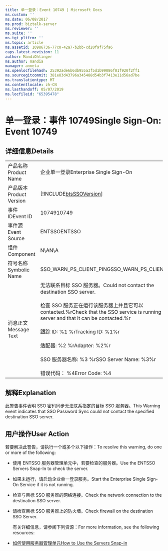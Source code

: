 ```yaml
---
title: 单一登录：Event 10749 | Microsoft Docs
ms.custom: ''
ms.date: 06/08/2017
ms.prod: biztalk-server
ms.reviewer: ''
ms.suite: ''
ms.tgt_pltfrm: ''
ms.topic: article
ms.assetid: 10986736-77c0-42a7-b2bb-cd20f9f75fa6
caps.latest.revision: 11
author: MandiOhlinger
ms.author: mandia
manager: anneta
ms.openlocfilehash: 25392ade6b6db955a3f5d1b99086f01f920f2ff1
ms.sourcegitcommit: 381e83d43796a345488d54b3f7413e11d56ad7be
ms.translationtype: MT
ms.contentlocale: zh-CN
ms.lasthandoff: 05/07/2019
ms.locfileid: "65395478"
---
```

# <a name="single-sign-on-event-10749"></a><span data-ttu-id="62f4b-102">单一登录：事件 10749</span><span class="sxs-lookup"><span data-stu-id="62f4b-102">Single Sign-On: Event 10749</span></span>
## <a name="details"></a><span data-ttu-id="62f4b-103">详细信息</span><span class="sxs-lookup"><span data-stu-id="62f4b-103">Details</span></span>  

|                 |                                                                                                                                                                                                                                                                     |
|-----------------|---------------------------------------------------------------------------------------------------------------------------------------------------------------------------------------------------------------------------------------------------------------------|
|  <span data-ttu-id="62f4b-104">产品名称</span><span class="sxs-lookup"><span data-stu-id="62f4b-104">Product Name</span></span>   |                                                                                                                      <span data-ttu-id="62f4b-105">企业单一登录</span><span class="sxs-lookup"><span data-stu-id="62f4b-105">Enterprise Single Sign-On</span></span>                                                                                                                      |
| <span data-ttu-id="62f4b-106">产品版本</span><span class="sxs-lookup"><span data-stu-id="62f4b-106">Product Version</span></span> |                                                                                                     [!INCLUDE[btsSSOVersion](../includes/btsssoversion-md.md)]                                                                                                      |
|    <span data-ttu-id="62f4b-107">事件 ID</span><span class="sxs-lookup"><span data-stu-id="62f4b-107">Event ID</span></span>     |                                                                                                                                <span data-ttu-id="62f4b-108">10749</span><span class="sxs-lookup"><span data-stu-id="62f4b-108">10749</span></span>                                                                                                                                |
|  <span data-ttu-id="62f4b-109">事件源</span><span class="sxs-lookup"><span data-stu-id="62f4b-109">Event Source</span></span>   |                                                                                                                               <span data-ttu-id="62f4b-110">ENTSSO</span><span class="sxs-lookup"><span data-stu-id="62f4b-110">ENTSSO</span></span>                                                                                                                                |
|    <span data-ttu-id="62f4b-111">组件</span><span class="sxs-lookup"><span data-stu-id="62f4b-111">Component</span></span>    |                                                                                                                                 <span data-ttu-id="62f4b-112">N\A</span><span class="sxs-lookup"><span data-stu-id="62f4b-112">N\A</span></span>                                                                                                                                 |
|  <span data-ttu-id="62f4b-113">符号名称</span><span class="sxs-lookup"><span data-stu-id="62f4b-113">Symbolic Name</span></span>  |                                                                                                                       <span data-ttu-id="62f4b-114">SSO_WARN_PS_CLIENT_PING</span><span class="sxs-lookup"><span data-stu-id="62f4b-114">SSO_WARN_PS_CLIENT_PING</span></span>                                                                                                                       |
|  <span data-ttu-id="62f4b-115">消息正文</span><span class="sxs-lookup"><span data-stu-id="62f4b-115">Message Text</span></span>   | <span data-ttu-id="62f4b-116">无法联系目标 SSO 服务器。</span><span class="sxs-lookup"><span data-stu-id="62f4b-116">Could not contact the destination SSO server.</span></span><br /><br /> <span data-ttu-id="62f4b-117">检查 SSO 服务正在运行该服务器上并且它可以 contacted.%r</span><span class="sxs-lookup"><span data-stu-id="62f4b-117">Check that the SSO service is running on that server and that it can be contacted.%r</span></span><br /><br /> <span data-ttu-id="62f4b-118">跟踪 ID: %1 %r</span><span class="sxs-lookup"><span data-stu-id="62f4b-118">Tracking ID: %1%r</span></span><br /><br /> <span data-ttu-id="62f4b-119">适配器: %2 %r</span><span class="sxs-lookup"><span data-stu-id="62f4b-119">Adapter: %2%r</span></span><br /><br /> <span data-ttu-id="62f4b-120">SSO 服务器名称: %3 %r</span><span class="sxs-lookup"><span data-stu-id="62f4b-120">SSO Server Name: %3%r</span></span><br /><br /> <span data-ttu-id="62f4b-121">错误代码： %4</span><span class="sxs-lookup"><span data-stu-id="62f4b-121">Error Code: %4</span></span> |

## <a name="explanation"></a><span data-ttu-id="62f4b-122">解释</span><span class="sxs-lookup"><span data-stu-id="62f4b-122">Explanation</span></span>  
 <span data-ttu-id="62f4b-123">此警告事件表明 SSO 密码同步无法联系指定的目标 SSO 服务器。</span><span class="sxs-lookup"><span data-stu-id="62f4b-123">This Warning event indicates that SSO Password Sync could not contact the specified destination SSO server.</span></span>  

## <a name="user-action"></a><span data-ttu-id="62f4b-124">用户操作</span><span class="sxs-lookup"><span data-stu-id="62f4b-124">User Action</span></span>  
 <span data-ttu-id="62f4b-125">若要解决此警告，请执行一个或多个以下操作：</span><span class="sxs-lookup"><span data-stu-id="62f4b-125">To resolve this warning, do one or more of the following:</span></span>  

- <span data-ttu-id="62f4b-126">使用 ENTSSO 服务器管理单元中，若要检查的服务器。</span><span class="sxs-lookup"><span data-stu-id="62f4b-126">Use the ENTSSO Servers Snap-In to check the server.</span></span>  

- <span data-ttu-id="62f4b-127">如果未运行，请启动企业单一登录服务。</span><span class="sxs-lookup"><span data-stu-id="62f4b-127">Start the Enterprise Single Sign-On Service if it is not running.</span></span>  

- <span data-ttu-id="62f4b-128">检查与目标 SSO 服务器的网络连接。</span><span class="sxs-lookup"><span data-stu-id="62f4b-128">Check the network connection to the destination SSO server.</span></span>  

- <span data-ttu-id="62f4b-129">请检查目标 SSO 服务器上的防火墙。</span><span class="sxs-lookup"><span data-stu-id="62f4b-129">Check firewall on the destination SSO Server.</span></span>  

  <span data-ttu-id="62f4b-130">有关详细信息，请参阅下列资源：</span><span class="sxs-lookup"><span data-stu-id="62f4b-130">For more information, see the following resources:</span></span>  

- [<span data-ttu-id="62f4b-131">如何使用服务器管理单元</span><span class="sxs-lookup"><span data-stu-id="62f4b-131">How to Use the Servers Snap-in</span></span>](../core/how-to-use-the-servers-snap-in.md)
